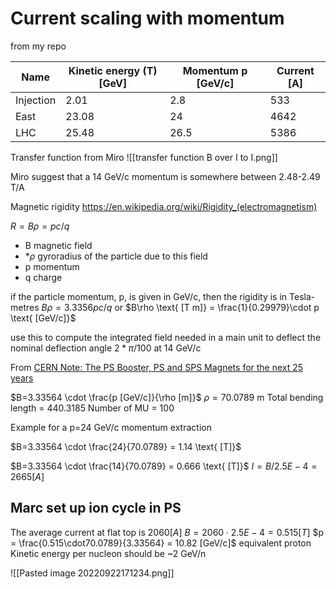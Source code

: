 # Current scaling with momentum

from my repo

| Name      | Kinetic energy (T) [GeV] | Momentum p [GeV/c] | Current [A] |
| --------- | -------------------- | ---------------- | --------- |
| Injection | 2.01                 | 2.8              | 533       |
| East      | 23.08                | 24               | 4642      |
| LHC       | 25.48                | 26.5             | 5386      |

Transfer function from Miro
![[transfer function B over I to I.png]]

Miro suggest that a 14 GeV/c momentum is somewhere between 2.48-2.49 T/A

Magnetic rigidity
https://en.wikipedia.org/wiki/Rigidity_(electromagnetism)

$R=B\rho=pc/q$
* B magnetic field
* *$\rho$ gyroradius of the particle due to this field
* p momentum
* q charge

if the particle momentum, p, is given in GeV/c, then the rigidity is in Tesla-metres $B\rho=3.3356pc/q$
or
$B\rho \text{ [T m]} = \frac{1}{0.29979}\cdot p \text{ [GeV/c]}$


use this to compute the integrated field needed in a main unit to deflect the nominal deflection angle $2*\pi/100$ at 14 GeV/c


From [CERN Note: The PS Booster, PS and SPS Magnets for the next 25 years](https://cds.cern.ch/record/1233948/files/CERN%20TE%20Note%202010-003.pdf)

$B=3.33564 \cdot \frac{p [GeV/c]}{\rho [m]}$
$\rho = 70.0789$ m
Total bending length = 440.3185
Number of MU = 100

Example for a p=24 GeV/c momentum extraction

$B=3.33564 \cdot \frac{24}{70.0789} = 1.14 \text{ [T]}$

$B=3.33564 \cdot \frac{14}{70.0789} = 0.666 \text{ [T]}$
$I=B/2.5E-4=2665 [A]$

## Marc set up ion cycle in PS

The average current at flat top is $2060 [A]$
$B=2060\cdot 2.5E-4=0.515 [T]$
$p = \frac{0.515\cdot70.0789}{3.33564} = 10.82 [GeV/c]$ equivalent proton
Kinetic energy per nucleon should be ~2 GeV/n




![[Pasted image 20220922171234.png]]